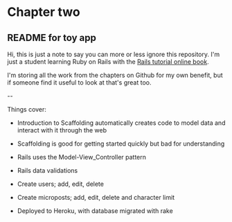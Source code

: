 # Chapter two 
## README for toy app 

Hi, this is just a note to say you can more or less ignore this repository. I'm just a student learning Ruby on Rails with the [Rails tutorial online book](https://www.railstutorial.org/book). 

I'm storing all the work from the chapters on Github for my own benefit, but if someone find it useful to look at that's great too. 

--

Things cover:

* Introduction to Scaffolding automatically creates code to model data and interact with it through the web

* Scaffolding is good for getting started quickly but bad for understanding

* Rails uses the Model-View_Controller pattern 

* Rails data validations

* Create users; add, edit, delete

* Create microposts; add, edit, delete and character limit

* Deployed to Heroku, with database migrated with rake